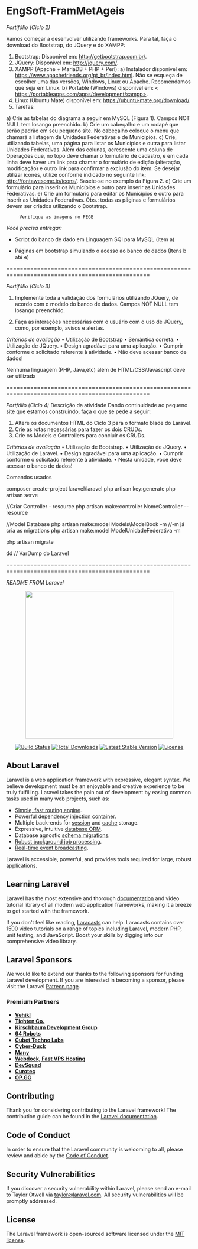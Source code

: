 # EngSoft-FramMetAgeis

*Portifólio (Ciclo 2)*

Vamos começar a desenvolver utilizando frameworks. Para tal, faça o download do Bootstrap, do JQuery e do XAMPP:
1) Bootstrap: Disponível em: <http://getbootstrap.com.br/>.
2) JQuery: Disponível em: <http://jquery.com/>.
3) XAMPP (Apache + MariaDB + PHP + Perl):
a) Instalador disponível em: <https://www.apachefriends.org/pt_br/index.html>. Não se esqueça de escolher uma das versões, Windows, Linux ou Apache. Recomendamos que seja em Linux.
b) Portable (Windows) disponível em: < https://portableapps.com/apps/development/xampp>.
4) Linux (Ubuntu Mate) disponível em: <https://ubuntu-mate.org/download/>.
5) Tarefas:

a) Crie as tabelas do diagrama a seguir em MySQL (Figura 1). Campos NOT NULL tem losango preenchido.
b) Crie um cabeçalho e um rodapé que serão padrão em seu pequeno site. No cabeçalho coloque o menu que chamará a listagem de Unidades Federativas e de Municípios.
c) Crie, utilizando tabelas, uma página para listar os Municípios e outra para listar Unidades Federativas. Além das colunas, acrescente uma coluna de Operações que, no topo deve chamar o formulário de cadastro, e em cada linha deve haver um link para chamar o formulário de edição (alteração, modificação) e outro link para confirmar a exclusão do item. Se desejar utilizar ícones, utilize conforme indicado no seguinte link: <http://fontawesome.io/icons/>. Baseie-se no exemplo da Figura 2.
d) Crie um formulário para inserir os Municípios e outro para inserir as Unidades Federativas.
e) Crie um formulário para editar os Municípios e outro para inserir as Unidades Federativas.
Obs.: todas as páginas e formulários devem ser criados utilizando o Bootstrap.

         Verifique as imagens no PEGE

*Você precisa entregar:*

- Script do banco de dado em Linguagem SQl para MySQL (item a)

- Páginas em bootstrap simulando o acesso ao banco de dados (Itens b até e)

================================================================================================

*Portifólio (Ciclo 3)*

1) Implemente toda a validação dos formulários utilizando JQuery, de acordo com o modelo do banco de dados. Campos NOT NULL tem losango preenchido.

2) Faça as interações necessárias com o usuário com o uso de JQuery, como, por exemplo, avisos e alertas.

*Critérios de avaliação*
• Utilização de Bootstrap
• Semântica correta.
• Utilização de JQuery.
• Design agradável para uma aplicação.
• Cumprir conforme o solicitado referente à atividade.
• Não deve acessar banco de dados!

Nenhuma linguagem (PHP, Java,etc) além de HTML/CSS/Javascript deve ser utilizada

================================================================================================

*Portfólio (Ciclo 4)*
Descrição da atividade
Dando continuidade ao pequeno site que estamos construindo, faça o que se pede a seguir:
1) Altere os documentos HTML do Ciclo 3 para o formato blade do Laravel.
2) Crie as rotas necessárias para fazer os dois CRUDs.
3) Crie os Models e Controllers para concluir os CRUDs.

*Critérios de avaliação*
• Utilização de Bootstrap.
• Utilização de JQuery.
• Utilização de Laravel.
• Design agradável para uma aplicação.
• Cumprir conforme o solicitado referente à atividade.
• Nesta unidade, você deve acessar o banco de dados!

Comandos usados

composer create-project laravel/laravel
php artisan key:generate
php artisan serve

//Criar Controller - resource
php artisan make:controller NomeController --resource

//Model Database
php artisan make:model Models\\ModelBook -m //-m já cria as migrations
php artisan make:model ModelUnidadeFederativa -m

php artisan migrate

dd // VarDump do Laravel

================================================================================================

*README FROM Laravel*

<p align="center"><a href="https://laravel.com" target="_blank"><img src="https://raw.githubusercontent.com/laravel/art/master/logo-lockup/5%20SVG/2%20CMYK/1%20Full%20Color/laravel-logolockup-cmyk-red.svg" width="400"></a></p>

<p align="center">
<a href="https://travis-ci.org/laravel/framework"><img src="https://travis-ci.org/laravel/framework.svg" alt="Build Status"></a>
<a href="https://packagist.org/packages/laravel/framework"><img src="https://img.shields.io/packagist/dt/laravel/framework" alt="Total Downloads"></a>
<a href="https://packagist.org/packages/laravel/framework"><img src="https://img.shields.io/packagist/v/laravel/framework" alt="Latest Stable Version"></a>
<a href="https://packagist.org/packages/laravel/framework"><img src="https://img.shields.io/packagist/l/laravel/framework" alt="License"></a>
</p>

## About Laravel

Laravel is a web application framework with expressive, elegant syntax. We believe development must be an enjoyable and creative experience to be truly fulfilling. Laravel takes the pain out of development by easing common tasks used in many web projects, such as:

- [Simple, fast routing engine](https://laravel.com/docs/routing).
- [Powerful dependency injection container](https://laravel.com/docs/container).
- Multiple back-ends for [session](https://laravel.com/docs/session) and [cache](https://laravel.com/docs/cache) storage.
- Expressive, intuitive [database ORM](https://laravel.com/docs/eloquent).
- Database agnostic [schema migrations](https://laravel.com/docs/migrations).
- [Robust background job processing](https://laravel.com/docs/queues).
- [Real-time event broadcasting](https://laravel.com/docs/broadcasting).

Laravel is accessible, powerful, and provides tools required for large, robust applications.

## Learning Laravel

Laravel has the most extensive and thorough [documentation](https://laravel.com/docs) and video tutorial library of all modern web application frameworks, making it a breeze to get started with the framework.

If you don't feel like reading, [Laracasts](https://laracasts.com) can help. Laracasts contains over 1500 video tutorials on a range of topics including Laravel, modern PHP, unit testing, and JavaScript. Boost your skills by digging into our comprehensive video library.

## Laravel Sponsors

We would like to extend our thanks to the following sponsors for funding Laravel development. If you are interested in becoming a sponsor, please visit the Laravel [Patreon page](https://patreon.com/taylorotwell).

### Premium Partners

- **[Vehikl](https://vehikl.com/)**
- **[Tighten Co.](https://tighten.co)**
- **[Kirschbaum Development Group](https://kirschbaumdevelopment.com)**
- **[64 Robots](https://64robots.com)**
- **[Cubet Techno Labs](https://cubettech.com)**
- **[Cyber-Duck](https://cyber-duck.co.uk)**
- **[Many](https://www.many.co.uk)**
- **[Webdock, Fast VPS Hosting](https://www.webdock.io/en)**
- **[DevSquad](https://devsquad.com)**
- **[Curotec](https://www.curotec.com/services/technologies/laravel/)**
- **[OP.GG](https://op.gg)**

## Contributing

Thank you for considering contributing to the Laravel framework! The contribution guide can be found in the [Laravel documentation](https://laravel.com/docs/contributions).

## Code of Conduct

In order to ensure that the Laravel community is welcoming to all, please review and abide by the [Code of Conduct](https://laravel.com/docs/contributions#code-of-conduct).

## Security Vulnerabilities

If you discover a security vulnerability within Laravel, please send an e-mail to Taylor Otwell via [taylor@laravel.com](mailto:taylor@laravel.com). All security vulnerabilities will be promptly addressed.

## License

The Laravel framework is open-sourced software licensed under the [MIT license](https://opensource.org/licenses/MIT).
